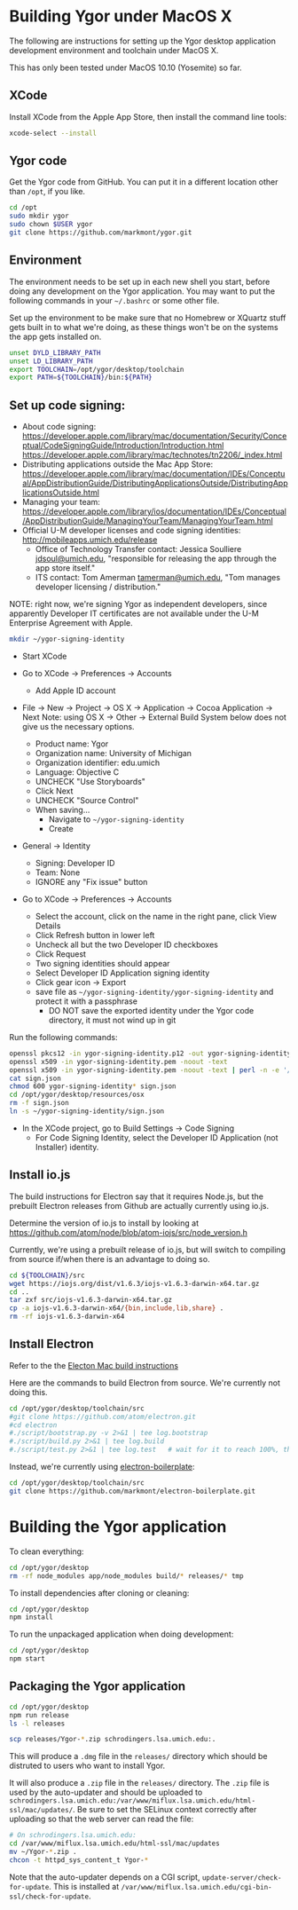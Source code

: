 
# Building Ygor under MacOS X

The following are instructions for setting up the Ygor desktop application development environment and toolchain under MacOS X.

This has only been tested under MacOS 10.10 (Yosemite) so far.

## XCode

Install XCode from the Apple App Store, then install the command line tools:

```bash
xcode-select --install
```

## Ygor code

Get the Ygor code from GitHub.  You can put it in a different location other than `/opt`, if you like.

```bash
cd /opt
sudo mkdir ygor
sudo chown $USER ygor
git clone https://github.com/markmont/ygor.git
```

## Environment

The environment needs to be set up in each new shell you start, before doing any development on the Ygor application.  You may want to put the following commands in your `~/.bashrc` or some other file.

Set up the environment to be make sure that no Homebrew or XQuartz stuff gets built in to what we're doing, as these things won't be on the systems the app gets installed on.

```bash
unset DYLD_LIBRARY_PATH
unset LD_LIBRARY_PATH
export TOOLCHAIN=/opt/ygor/desktop/toolchain
export PATH=${TOOLCHAIN}/bin:${PATH}
```


## Set up code signing:

  * About code signing:
    https://developer.apple.com/library/mac/documentation/Security/Conceptual/CodeSigningGuide/Introduction/Introduction.html
    https://developer.apple.com/library/mac/technotes/tn2206/_index.html
  * Distributing applications outside the Mac App Store:
    https://developer.apple.com/library/mac/documentation/IDEs/Conceptual/AppDistributionGuide/DistributingApplicationsOutside/DistributingApplicationsOutside.html
  * Managing your team:
    https://developer.apple.com/library/ios/documentation/IDEs/Conceptual/AppDistributionGuide/ManagingYourTeam/ManagingYourTeam.html
  * Official U-M developer licenses and code signing identities:
    http://mobileapps.umich.edu/release
    * Office of Technology Transfer contact: Jessica Soulliere <jdsoul@umich.edu>, "responsible for releasing the app through the app store itself."
    * ITS contact: Tom Amerman <tamerman@umich.edu>, "Tom manages developer licensing / distribution."

NOTE: right now, we're signing Ygor as independent developers, since apparently Developer IT certificates are not available under the U-M Enterprise Agreement with Apple.

```bash
mkdir ~/ygor-signing-identity
```

  * Start XCode
  * Go to XCode -> Preferences -> Accounts
    * Add Apple ID account

  * File -> New -> Project -> OS X -> Application -> Cocoa Application -> Next
    Note: using OS X -> Other -> External Build System below does not give us the necessary options.
    * Product name: Ygor
    * Organization name: University of Michigan
    * Organization identifier: edu.umich
    * Language: Objective C
    * UNCHECK "Use Storyboards"
    * Click Next
    * UNCHECK "Source Control"
    * When saving...
      * Navigate to `~/ygor-signing-identity`
      * Create

  * General -> Identity
    * Signing: Developer ID
    * Team: None
    * IGNORE any "Fix issue" button

  * Go to XCode -> Preferences -> Accounts
    * Select the account, click on the name in the right pane, click View Details
    * Click Refresh button in lower left
    * Uncheck all but the two Developer ID checkboxes
    * Click Request
    * Two signing identities should appear
    * Select Developer ID Application signing identity
    * Click gear icon -> Export
    * save file as `~/ygor-signing-identity/ygor-signing-identity` and protect it with a passphrase
      * DO NOT save the exported identity under the Ygor code directory, it must not wind up in git

Run the following commands:

```bash
openssl pkcs12 -in ygor-signing-identity.p12 -out ygor-signing-identity.pem -clcerts -nokeys
openssl x509 -in ygor-signing-identity.pem -noout -text
openssl x509 -in ygor-signing-identity.pem -noout -text | perl -n -e '/UID=([^,]+)/ && print "{ \"identity\": \"$1\" }\n";' > sign.json
cat sign.json
chmod 600 ygor-signing-identity* sign.json
cd /opt/ygor/desktop/resources/osx
rm -f sign.json
ln -s ~/ygor-signing-identity/sign.json
```

  * In the XCode project, go to Build Settings -> Code Signing
    * For Code Signing Identity, select the Developer ID Application (not Installer) identity.


## Install io.js

The build instructions for Electron say that it requires Node.js, but the prebuilt Electron releases from Github are actually currently using io.js.

Determine the version of io.js to install by looking at
https://github.com/atom/node/blob/atom-iojs/src/node_version.h

Currently, we're using a prebuilt release of io.js, but will switch to compiling from source if/when there is an advantage to doing so.

```bash
cd ${TOOLCHAIN}/src
wget https://iojs.org/dist/v1.6.3/iojs-v1.6.3-darwin-x64.tar.gz
cd ..
tar zxf src/iojs-v1.6.3-darwin-x64.tar.gz
cp -a iojs-v1.6.3-darwin-x64/{bin,include,lib,share} .
rm -rf iojs-v1.6.3-darwin-x64
```


## Install Electron

Refer to the the [Electon Mac build instructions](https://github.com/atom/electron/blob/master/docs/development/build-instructions-mac.md)

Here are the commands to build Electron from source.  We're currently not doing this.
```bash
cd /opt/ygor/desktop/toolchain/src
#git clone https://github.com/atom/electron.git
#cd electron
#./script/bootstrap.py -v 2>&1 | tee log.bootstrap
#./script/build.py 2>&1 | tee log.build
#./script/test.py 2>&1 | tee log.test   # wait for it to reach 100%, then press Command-Q
```

Instead, we're currently using [electron-boilerplate](https://github.com/szwacz/electron-boilerplate):

```bash
cd /opt/ygor/desktop/toolchain/src
git clone https://github.com/markmont/electron-boilerplate.git
```


# Building the Ygor application

To clean everything:

```bash
cd /opt/ygor/desktop
rm -rf node_modules app/node_modules build/* releases/* tmp
```

To install dependencies after cloning or cleaning:

```bash
cd /opt/ygor/desktop
npm install
```

To run the unpackaged application when doing development:

```bash
cd /opt/ygor/desktop
npm start
```

## Packaging the Ygor application

```bash
cd /opt/ygor/desktop
npm run release
ls -l releases

scp releases/Ygor-*.zip schrodingers.lsa.umich.edu:.
```

This will produce a `.dmg` file in the `releases/` directory which should be distruted to users who want to install Ygor.

It will also produce a `.zip` file in the `releases/` directory.  The `.zip` file is used by the auto-updater and should be uploaded to `schrodingers.lsa.umich.edu:/var/www/miflux.lsa.umich.edu/html-ssl/mac/updates/`.  Be sure to set the SELinux context correctly after uploading so that the web server can read the file:

```bash
# On schrodingers.lsa.umich.edu:
cd /var/www/miflux.lsa.umich.edu/html-ssl/mac/updates
mv ~/Ygor-*.zip .
chcon -t httpd_sys_content_t Ygor-*
```

Note that the auto-updater depends on a CGI script, `update-server/check-for-update`.  This is installed at `/var/www/miflux.lsa.umich.edu/cgi-bin-ssl/check-for-update`.
